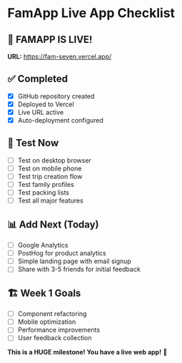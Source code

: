 # FamApp Live App Checklist

## 🎉 FAMAPP IS LIVE!
**URL:** https://fam-seven.vercel.app/

## ✅ Completed
- [x] GitHub repository created
- [x] Deployed to Vercel
- [x] Live URL active
- [x] Auto-deployment configured

## 🔄 Test Now
- [ ] Test on desktop browser
- [ ] Test on mobile phone
- [ ] Test trip creation flow
- [ ] Test family profiles
- [ ] Test packing lists
- [ ] Test all major features

## 📊 Add Next (Today)
- [ ] Google Analytics
- [ ] PostHog for product analytics
- [ ] Simple landing page with email signup
- [ ] Share with 3-5 friends for initial feedback

## 🏗️ Week 1 Goals
- [ ] Component refactoring
- [ ] Mobile optimization
- [ ] Performance improvements
- [ ] User feedback collection

**This is a HUGE milestone! You have a live web app!** 🚀